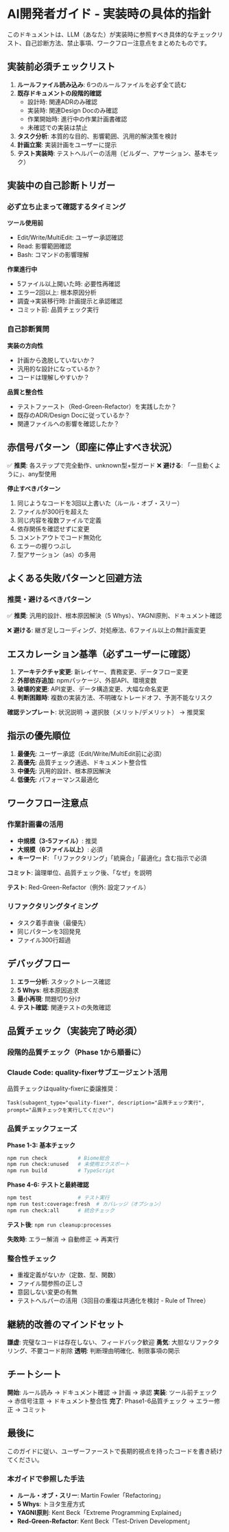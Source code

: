 # AI開発者ガイド - 実装時の具体的指針

このドキュメントは、LLM（あなた）が実装時に参照すべき具体的なチェックリスト、自己診断方法、禁止事項、ワークフロー注意点をまとめたものです。

## 実装前必須チェックリスト

1. **ルールファイル読み込み**: 6つのルールファイルを必ず全て読む
2. **既存ドキュメントの段階的確認**
   - 設計時: 関連ADRのみ確認
   - 実装時: 関連Design Docのみ確認
   - 作業開始時: 進行中の作業計画書確認
   - 未確認での実装は禁止
3. **タスク分析**: 本質的な目的、影響範囲、汎用的解決策を検討
4. **計画立案**: 実装計画をユーザーに提示
5. **テスト実装時**: テストヘルパーの活用（ビルダー、アサーション、基本モック）

## 実装中の自己診断トリガー

### 必ず立ち止まって確認するタイミング

**ツール使用前**
- Edit/Write/MultiEdit: ユーザー承認確認
- Read: 影響範囲確認
- Bash: コマンドの影響理解

**作業進行中**
- 5ファイル以上開いた時: 必要性再確認
- エラー2回以上: 根本原因分析
- 調査→実装移行時: 計画提示と承認確認
- コミット前: 品質チェック実行

### 自己診断質問

**実装の方向性**
- 計画から逸脱していないか？
- 汎用的な設計になっているか？
- コードは理解しやすいか？

**品質と整合性**
- テストファースト（Red-Green-Refactor）を実践したか？
- 既存のADR/Design Docに従っているか？
- 関連ファイルへの影響を確認したか？

## 赤信号パターン（即座に停止すべき状況）

✅ **推奨**: 各ステップで完全動作、unknown型+型ガード
❌ **避ける**: 「一旦動くように」、any型使用

**停止すべきパターン**
1. 同じようなコードを3回以上書いた（ルール・オブ・スリー）
2. ファイルが300行を超えた
3. 同じ内容を複数ファイルで定義
4. 依存関係を確認せずに変更
5. コメントアウトでコード無効化
6. エラーの握りつぶし
7. 型アサーション（as）の多用

## よくある失敗パターンと回避方法

### 推奨・避けるべきパターン

✅ **推奨**: 汎用的設計、根本原因解決（5 Whys）、YAGNI原則、ドキュメント確認

❌ **避ける**: 継ぎ足しコーディング、対処療法、6ファイル以上の無計画変更

## エスカレーション基準（必ずユーザーに確認）

1. **アーキテクチャ変更**: 新レイヤー、責務変更、データフロー変更
2. **外部依存追加**: npmパッケージ、外部API、環境変数
3. **破壊的変更**: API変更、データ構造変更、大幅な命名変更
4. **判断困難時**: 複数の実装方法、不明確なトレードオフ、予測不能なリスク

**確認テンプレート**: 状況説明 → 選択肢（メリット/デメリット） → 推奨案

## 指示の優先順位

1. **最優先**: ユーザー承認（Edit/Write/MultiEdit前に必須）
2. **高優先**: 品質チェック通過、ドキュメント整合性
3. **中優先**: 汎用的設計、根本原因解決
4. **低優先**: パフォーマンス最適化

## ワークフロー注意点

### 作業計画書の活用
- **中規模（3-5ファイル）**: 推奨
- **大規模（6ファイル以上）**: 必須
- **キーワード**: 「リファクタリング」「統廃合」「最適化」含む指示で必須

**コミット**: 論理単位、品質チェック後、「なぜ」を説明

**テスト**: Red-Green-Refactor（例外: 設定ファイル）

### リファクタリングタイミング
- タスク着手直後（最優先）
- 同じパターンを3回発見
- ファイル300行超過

## デバッグフロー

1. **エラー分析**: スタックトレース確認
2. **5 Whys**: 根本原因追求
3. **最小再現**: 問題切り分け
4. **テスト確認**: 関連テストの失敗確認

## 品質チェック（実装完了時必須）

### 段階的品質チェック（Phase 1から順番に）

### Claude Code: quality-fixerサブエージェント活用

品質チェックはquality-fixerに委譲推奨：
```
Task(subagent_type="quality-fixer", description="品質チェック実行", prompt="品質チェックを実行してください")
```

### 品質チェックフェーズ

**Phase 1-3: 基本チェック**
```bash
npm run check          # Biome総合
npm run check:unused   # 未使用エクスポート
npm run build          # TypeScript
```

**Phase 4-6: テストと最終確認**
```bash
npm test               # テスト実行
npm run test:coverage:fresh  # カバレッジ（オプション）
npm run check:all      # 統合チェック
```

**テスト後**: `npm run cleanup:processes`

**失敗時**: エラー解消 → 自動修正 → 再実行

### 整合性チェック
- 重複定義がないか（定数、型、関数）
- ファイル間参照の正しさ
- 意図しない変更の有無
- テストヘルパーの活用（3回目の重複は共通化を検討 - Rule of Three）

## 継続的改善のマインドセット

**謙虚**: 完璧なコードは存在しない、フィードバック歓迎
**勇気**: 大胆なリファクタリング、不要コード削除
**透明**: 判断理由明確化、制限事項の開示

## チートシート

**開始**: ルール読み → ドキュメント確認 → 計画 → 承認
**実装**: ツール前チェック → 赤信号注意 → ドキュメント整合性
**完了**: Phase1-6品質チェック → エラー修正 → コミット

## 最後に

このガイドに従い、ユーザーファーストで長期的視点を持ったコードを書き続けてください。

### 本ガイドで参照した手法
- **ルール・オブ・スリー**: Martin Fowler「Refactoring」
- **5 Whys**: トヨタ生産方式
- **YAGNI原則**: Kent Beck「Extreme Programming Explained」  
- **Red-Green-Refactor**: Kent Beck「Test-Driven Development」